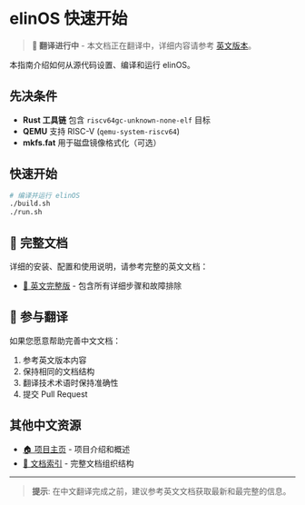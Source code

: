 # elinOS 快速开始

> **🚧 翻译进行中** - 本文档正在翻译中，详细内容请参考 [英文版本](../en/getting-started.md)。

本指南介绍如何从源代码设置、编译和运行 elinOS。

## 先决条件

- **Rust 工具链** 包含 `riscv64gc-unknown-none-elf` 目标
- **QEMU** 支持 RISC-V (`qemu-system-riscv64`)
- **mkfs.fat** 用于磁盘镜像格式化（可选）

## 快速开始

```bash
# 编译并运行 elinOS
./build.sh
./run.sh
```

## 📖 完整文档

详细的安装、配置和使用说明，请参考完整的英文文档：

- [📖 英文完整版](../en/getting-started.md) - 包含所有详细步骤和故障排除

## 🤝 参与翻译

如果您愿意帮助完善中文文档：

1. 参考英文版本内容
2. 保持相同的文档结构
3. 翻译技术术语时保持准确性
4. 提交 Pull Request

## 其他中文资源

- [🏠 项目主页](../../README_zh.md) - 项目介绍和概述
- [📁 文档索引](../README.md) - 完整文档组织结构

---

> **提示**: 在中文翻译完成之前，建议参考英文文档获取最新和最完整的信息。 
